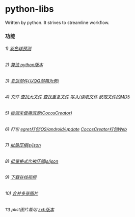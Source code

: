 # python-libs
Written by python. It strives to streamline workflow.

### 功能
###### 1) [双色球预测](https://github.com/yeshao2069/python-libs/tree/master/lottery)
###### 2) [算法 python版本](https://github.com/yeshao2069/python-libs/tree/master/algorithm)
###### 3) [发送邮件(以QQ邮箱为例)](https://github.com/yeshao2069/python-libs/tree/master/tool/send_email)
###### 4) 文件  [查找大文件](https://github.com/yeshao2069/python-libs/tree/master/tool/find_large_files)  [查找重复文件](https://github.com/yeshao2069/python-libs/tree/master/tool/find_duplicate_files)  [写入/读取文件](https://github.com/yeshao2069/python-libs/tree/master/tool/write_read_file)  [获取文件的MD5](https://github.com/yeshao2069/python-libs/tree/master/tool/get_file_md5)
###### 5) [检测未使用资源(CocosCreator)](https://github.com/yeshao2069/python-libs/tree/master/project_tool/cocos_unuse_image_check)
###### 6) 打包  [egret打包iOS/android/update](https://github.com/yeshao2069/python-libs/tree/master/project_tool/egret_pack)  [CocosCreator打包Web](https://github.com/yeshao2069/python-libs/tree/master/project_tool/cocos_pack)
###### 7) [批量压缩js/json](https://github.com/yeshao2069/python-libs/tree/master/tool/min_files)
###### 8) [批量格式化被压缩js/json](https://github.com/yeshao2069/python-libs/tree/master/tool/format_files)
###### 9) [下载在线视频](https://github.com/yeshao2069/python-libs/tree/master/tool/load_online_video)
###### 10) [合并多张图片](https://github.com/yeshao2069/python-libs/tree/master/tool/combine_image)
###### 11) plist图片裁切  [zxh版本](https://github.com/yeshao2069/python-libs/tree/master/tool/texturepacker_png_split/ver_zxh)